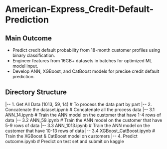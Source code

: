 # American-Express_Credit-Default-Prediction

## Main Outcome
* Predict credit default probability from 18-month customer profiles using binary classification.
* Engineer features from 16GB+ datasets in batches for optimized ML model input.
* Develop ANN, XGBoost, and CatBoost models for precise credit default prediction.

## Directory Structure
|-- 1. Get All Data (1013, 59, 14)    # To process the data part by part
|-- 2. Concatenate the dataset.ipynb  # Concatenate all the process data
|-- 3.1 ANN_14.ipynb                  # Train the ANN model on the customer that have 1-4 rows of data
|-- 3.2 ANN_59.ipynb                  # Train the ANN model on the customer that have 5-9 rows of data 
|-- 3.3 ANN_1013.ipynb                # Train the ANN model on the customer that have 10-13 rows of data
|-- 3.4 XGBoost_CatBoost.ipynb        # Train the XGBoost & CatBoost model on customers
|-- 4. Predict outcome.ipynb          # Predict on test set and submit on kaggle
